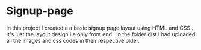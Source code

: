 # Signup-page

In this project I created a a basic signup page layout using HTML and CSS .
It's just the layout design i.e only front end .
In the folder dist I had uploaded all the images and css codes in their respective older.

